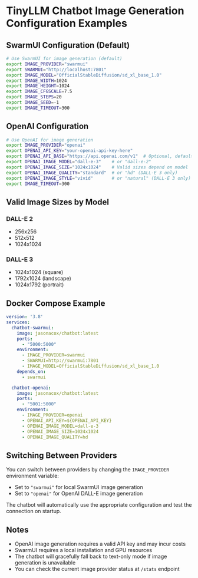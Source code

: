 # TinyLLM Chatbot Image Generation Configuration Examples

## SwarmUI Configuration (Default)

```bash
# Use SwarmUI for image generation (default)
export IMAGE_PROVIDER="swarmui"
export SWARMUI="http://localhost:7801"
export IMAGE_MODEL="OfficialStableDiffusion/sd_xl_base_1.0"
export IMAGE_WIDTH=1024
export IMAGE_HEIGHT=1024
export IMAGE_CFGSCALE=7.5
export IMAGE_STEPS=20
export IMAGE_SEED=-1
export IMAGE_TIMEOUT=300
```

## OpenAI Configuration

```bash
# Use OpenAI for image generation
export IMAGE_PROVIDER="openai"
export OPENAI_API_KEY="your-openai-api-key-here"
export OPENAI_API_BASE="https://api.openai.com/v1"  # Optional, defaults to OpenAI
export OPENAI_IMAGE_MODEL="dall-e-3"    # or "dall-e-2"
export OPENAI_IMAGE_SIZE="1024x1024"    # Valid sizes depend on model
export OPENAI_IMAGE_QUALITY="standard"  # or "hd" (DALL-E 3 only)
export OPENAI_IMAGE_STYLE="vivid"       # or "natural" (DALL-E 3 only)
export IMAGE_TIMEOUT=300
```

## Valid Image Sizes by Model

### DALL-E 2
- 256x256
- 512x512 
- 1024x1024

### DALL-E 3
- 1024x1024 (square)
- 1792x1024 (landscape)
- 1024x1792 (portrait)

## Docker Compose Example

```yaml
version: '3.8'
services:
  chatbot-swarmui:
    image: jasonacox/chatbot:latest
    ports:
      - "5000:5000"
    environment:
      - IMAGE_PROVIDER=swarmui
      - SWARMUI=http://swarmui:7801
      - IMAGE_MODEL=OfficialStableDiffusion/sd_xl_base_1.0
    depends_on:
      - swarmui

  chatbot-openai:
    image: jasonacox/chatbot:latest
    ports:
      - "5001:5000"
    environment:
      - IMAGE_PROVIDER=openai
      - OPENAI_API_KEY=${OPENAI_API_KEY}
      - OPENAI_IMAGE_MODEL=dall-e-3
      - OPENAI_IMAGE_SIZE=1024x1024
      - OPENAI_IMAGE_QUALITY=hd
```

## Switching Between Providers

You can switch between providers by changing the `IMAGE_PROVIDER` environment variable:

- Set to `"swarmui"` for local SwarmUI image generation
- Set to `"openai"` for OpenAI DALL-E image generation

The chatbot will automatically use the appropriate configuration and test the connection on startup.

## Notes

- OpenAI image generation requires a valid API key and may incur costs
- SwarmUI requires a local installation and GPU resources
- The chatbot will gracefully fall back to text-only mode if image generation is unavailable
- You can check the current image provider status at `/stats` endpoint
